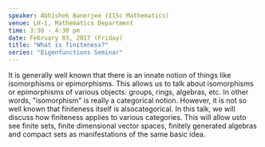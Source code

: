```yaml
---
speaker: Abhishek Banerjee (IISc Mathematics)
venue: LH-1, Mathematics Department
time: 3:30 - 4:30 pm
date: February 03, 2017 (Friday)
title: "What is finiteness?"
series: "Eigenfunctions Seminar"
---
```

It is generally well known that there is an innate notion of
things like isomorphisms
or epimorphisms. This allows us to talk about isomorphisms or epimorphisms
of various
objects: groups, rings, algebras, etc. In other words, "isomorphism" is
really a categorical
notion. However, it is not so well known that finiteness itself is
alsocategorical. In this talk, we
will discuss how finiteness applies to various categories. This will allow
usto see finite sets,
finite dimensional vector spaces, finitely generated algebras and compact
sets as
manifestations of the same basic idea.
